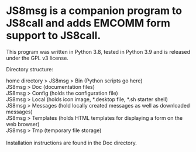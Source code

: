 # JS8msg is a companion program to JS8call and adds EMCOMM form support to JS8call. 
This program was written in Python 3.8, tested in Python 3.9 and is released under the GPL v3 license.

Directory structure:

home directory > JS8msg > Bin (Python scripts go here)<br>
JS8msg > Doc (documentation files)<br>
JS8msg > Config (holds the configuration file)<br>
JS8msg > Local (holds icon image, *.desktop file, *.sh starter shell)<br>
JS8msg > Messages (hold locally created messages as well as downloaded messages)<br>
JS8msg > Templates (holds HTML templates for displaying a form on the web browser)<br>
JS8msg > Tmp (temporary file storage)<br>
<br>
Installation instructions are found in the Doc directory.
